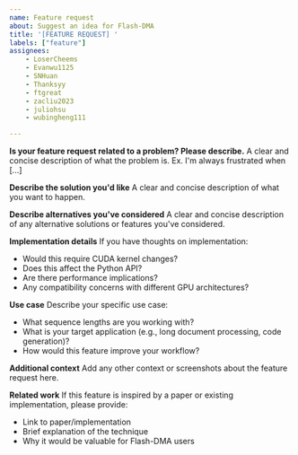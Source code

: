 ```yaml
---
name: Feature request
about: Suggest an idea for Flash-DMA
title: '[FEATURE REQUEST] '
labels: ["feature"]
assignees: 
    - LoserCheems
    - Evanwu1125
    - SNHuan
    - Thanksyy
    - ftgreat
    - zacliu2023
    - juliohsu
    - wubingheng111

---
```


**Is your feature request related to a problem? Please describe.**
A clear and concise description of what the problem is. Ex. I'm always frustrated when [...]

**Describe the solution you'd like**
A clear and concise description of what you want to happen.

**Describe alternatives you've considered**
A clear and concise description of any alternative solutions or features you've considered.

**Implementation details**
If you have thoughts on implementation:
- Would this require CUDA kernel changes?
- Does this affect the Python API?
- Are there performance implications?
- Any compatibility concerns with different GPU architectures?

**Use case**
Describe your specific use case:
- What sequence lengths are you working with?
- What is your target application (e.g., long document processing, code generation)?
- How would this feature improve your workflow?

**Additional context**
Add any other context or screenshots about the feature request here.

**Related work**
If this feature is inspired by a paper or existing implementation, please provide:
- Link to paper/implementation
- Brief explanation of the technique
- Why it would be valuable for Flash-DMA users
